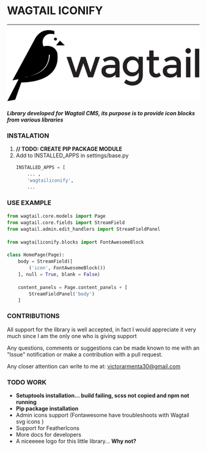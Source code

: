 # WAGTAIL ICONIFY
---
![Wagtail](/wagtail.svg)

##### Library developed for **Wagtail CMS**, its purpose is to provide icon blocks from various libraries

### **INSTALATION**

1. **// TODO: CREATE PIP PACKAGE MODULE**
2. Add to INSTALLED_APPS in settings/base.py
    ```python
    INSTALLED_APPS = [
        ... ,
        'wagtailiconify',
        ...
    ```

### **USE EXAMPLE**

```python
from wagtail.core.models import Page
from wagtail.core.fields import StreamField
from wagtail.admin.edit_handlers import StreamFieldPanel

from wagtailiconify.blocks import FontAwesomeBlock

class HomePage(Page):
    body = StreamField([
        ('icon', FontAwesomeBlock())
    ], null = True, blank = False)

    content_panels = Page.content_panels + [
        StreamFieldPanel('body')
    ]
```

### **CONTRIBUTIONS**

All support for the library is well accepted, in fact I would appreciate it very much since I am the only one who is giving support

Any questions, comments or suggestions can be made known to me with an "Issue" notification or make a contribution with a pull request.

Any closer attention can write to me at: victorarmenta30@gmail.com

### **TODO WORK**
- **Setuptools installation... build failing, scss not copied and npm not running**
- **Pip package installation**
- Admin icons support (Fontawesome have troubleshoots with Wagtail svg icons )
- Support for FeatherIcons
- More docs for developers
- A niceeeee logo for this little library... **Why not?**